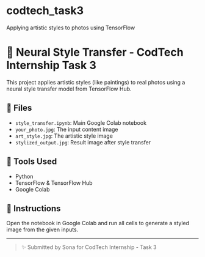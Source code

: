 # codtech_task3
Applying artistic styles to photos using TensorFlow
# 🎨 Neural Style Transfer - CodTech Internship Task 3

This project applies artistic styles (like paintings) to real photos using a neural style transfer model from TensorFlow Hub.

## 📂 Files
- `style_transfer.ipynb`: Main Google Colab notebook
- `your_photo.jpg`: The input content image
- `art_style.jpg`: The artistic style image
- `stylized_output.jpg`: Result image after style transfer

## 🧠 Tools Used
- Python
- TensorFlow & TensorFlow Hub
- Google Colab

## 📌 Instructions
Open the notebook in Google Colab and run all cells to generate a styled image from the given inputs.

---

> ✨ Submitted by Sona for CodTech Internship - Task 3
